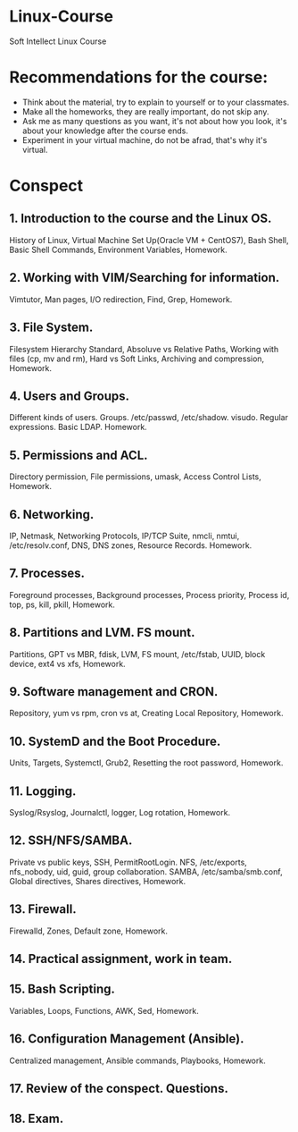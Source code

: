 # Linux-Course
Soft Intellect Linux Course

# Recommendations for the course:
* Think about the material, try to explain to yourself or to your classmates.
* Make all the homeworks, they are really important, do not skip any.
* Ask me as many questions as you want, it's not about how you look, it's about your knowledge after the course ends.
* Experiment in your virtual machine, do not be afrad, that's why it's virtual.

# Conspect

## 1. Introduction to the course and the Linux OS.
 History of Linux, Virtual Machine Set Up(Oracle VM + CentOS7), Bash Shell, Basic Shell Commands, Environment Variables, Homework.
 
## 2. Working with VIM/Searching for information.
 Vimtutor, Man pages, I/O redirection, Find, Grep, Homework.
 
## 3. File System.
 Filesystem Hierarchy Standard, Absoluve vs Relative Paths, Working with files (cp, mv and rm), Hard vs Soft Links, Archiving and compression, Homework.
 
## 4. Users and Groups.
 Different kinds of users. Groups. /etc/passwd, /etc/shadow. visudo. Regular expressions. Basic LDAP. Homework.

## 5. Permissions and ACL. 
 Directory permission, File permissions, umask, Access Control Lists, Homework.

## 6. Networking.
 IP, Netmask, Networking Protocols, IP/TCP Suite, nmcli, nmtui, /etc/resolv.conf, DNS, DNS zones, Resource Records. Homework.
 
## 7. Processes.
 Foreground processes, Background processes, Process priority, Process id, top, ps, kill, pkill, Homework.
 
## 8. Partitions and LVM. FS mount.
 Partitions, GPT vs MBR, fdisk, LVM, FS mount, /etc/fstab, UUID, block device, ext4 vs xfs, Homework.
 
## 9. Software management and CRON.
 Repository, yum vs rpm, cron vs at, Creating Local Repository, Homework.
 
## 10. SystemD and the Boot Procedure.
 Units, Targets, Systemctl, Grub2, Resetting the root password, Homework.
 
## 11. Logging.
 Syslog/Rsyslog, Journalctl, logger, Log rotation, Homework.
 
## 12. SSH/NFS/SAMBA.
 Private vs public keys, SSH, PermitRootLogin.
 NFS, /etc/exports, nfs_nobody, uid, guid, group collaboration.
 SAMBA, /etc/samba/smb.conf, Global directives, Shares directives, Homework.
 
## 13. Firewall.
 Firewalld, Zones, Default zone, Homework.
 
## 14. Practical assignment, work in team.

## 15. Bash Scripting.
 Variables, Loops, Functions, AWK, Sed, Homework.
 
## 16. Configuration Management (Ansible).
 Centralized management, Ansible commands, Playbooks, Homework.
 
## 17. Review of the conspect. Questions.

## 18. Exam.
